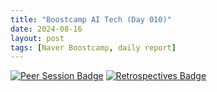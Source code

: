 ```yaml
---
title: "Boostcamp AI Tech (Day 010)"
date: 2024-08-16
layout: post
tags: [Naver Boostcamp, daily report]
---
```


[![Peer Session Badge](https://img.shields.io/badge/Peer%20Session-CC527A?style=flat)](../peer_session/day010.html)
[![Retrospectives Badge](https://img.shields.io/badge/Retrospectives-6A0DAD?style=flat)](../Retrospectives/week2.html)
